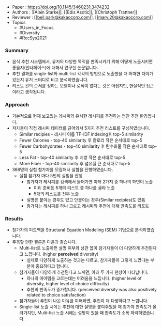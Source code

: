 - Paper : <https://doi.org/10.1145/3460231.3474232>
- Authors : [[Alain Starke]], [[Edis Asotic]], [[Christoph Trattner]]
- Reviewer : [[bell.park@kakaocorp.com]], [[marv.20@kakaocorp.com]]
- Topics
  - #Users_in_Focus
  - #Diversity
  - #RecSys2021

### Summary

- 음식 추천 시스템에서, 유저의 다양한 목적을 만족시키기 위해 어떻게 노출시키면 좋을지(인터페이스)에 대해서 연구한 논문입니다.
- 추천 결과를 single-list와 multi-list 각각의 방법으로 노출했을 때 어떠한 차이가 있는지 유저 스터디로 비교 분석하였습니다.
- 리스트 간의 순서를 정하는 모델이나 로직이 없다는 것은 아쉽지만, 현실적인 접근이라고 생각됩니다.

### Approach

- 기본적으로 현재 보고있는 레시피와 유사한 레시피를 추천하는 연관 추천 환경입니다.
- 저자들이 직접 레시피 데이터를 긁어와서 5가지 추천 리스트를 구성하였습니다.
  - Similar recipies - 레시피 이름 TF-IDF indexing후 top-5 similarity
  - Fewer Calories - top-40 similarity 후 칼로리 작은 순서대로 top-5
  - Fewer Carbohydrates - top-40 similarity 후 탄수화물 작은 순서대로 top-5
  - Less Fat - top-40 similarity 후 지방 작은 순서대로 top-5
  - More Fiber - top-40 similarity 후 섬유질 큰 순서대로 top-5
- 366명의 실험 참가자를 모집해서 실험을 진행하였습니다.
  - 실험 참가자 마다 5번의 실험을 진행
    - 참가자가 레시피를 검색해서 들어가면 아래 2가지 중 하나의 화면이 노출
      - 미리 준비된 5개의 리스트 중 하나를 골라 노출
      - 5개의 리스트를 전부 노출
    - 설명은 붙이는 경우도 있고 안붙이는 경우(Similar recipies)도 있음
    - 참가자는 레시피를 하나 고르고 레시피와 추천에 대해 만족도를 리포트

### Results

- 참가자의 피드백을 Structural Equation Modeling (SEM) 기법으로 분석하였습니다.
- 주목할 만한 결론은 다음과 같습니다.
  - Multi-list로 노출하면 설명 여부와 상관 없이 참가자들이 더 다양하게 추천된다고 느낍니다. (higher **perceived** diversity)
    - 실제로 다양하게 노출하는 것과는 다르고, 참가자들이 그렇게 느꼈다는 부분이 중요하다고 합니다.
  - 참가자들이 다양하게 추천된다고 느끼면, 아래 두 가지 현상이 나타납니다.
    - 하나의 아이템을 고르는데는 어려움을 느낍니다. (higher level of diversity, higher level of choice difficulty)
    - 추천의 만족도가 증가합니다. (perceived diversity was also positively related to choice satisfaction)
  - 참가자들이 추천이 나온 이유를 이해하면, 추천이 더 다양하다고 느낍니다.
  - Single-list 노출 시에는 추천에 대한 설명을 붙여주었을 때 참가자 만족도가 올라가지만, Multi-list 노출 시에는 설명이 있을 때 만족도가 소폭 하락하였습니다.
